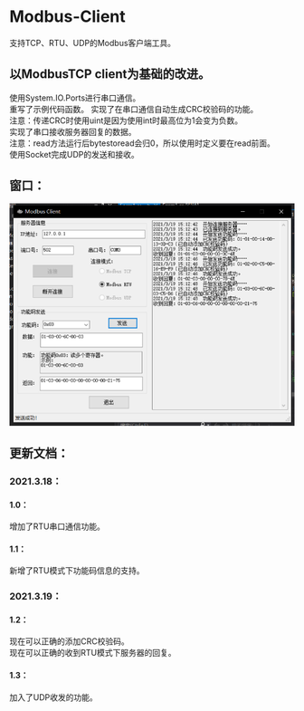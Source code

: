 # Modbus-Client
支持TCP、RTU、UDP的Modbus客户端工具。
## 以ModbusTCP client为基础的改进。   
使用System.IO.Ports进行串口通信。   
重写了示例代码函数。 
实现了在串口通信自动生成CRC校验码的功能。   
注意：传递CRC时使用uint是因为使用int时最高位为1会变为负数。  
实现了串口接收服务器回复的数据。  
注意：read方法运行后bytestoread会归0，所以使用时定义要在read前面。  
使用Socket完成UDP的发送和接收。
## 窗口：
![image](https://github.com/Firemountaincold/Modbus-Client/blob/main/Image.png)

## 更新文档： 
### 2021.3.18： 
#### 1.0： 
增加了RTU串口通信功能。 
#### 1.1： 
新增了RTU模式下功能码信息的支持。
### 2021.3.19：
#### 1.2：
现在可以正确的添加CRC校验码。  
现在可以正确的收到RTU模式下服务器的回复。
#### 1.3：
加入了UDP收发的功能。

